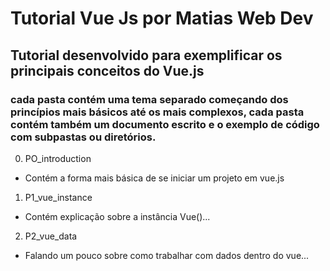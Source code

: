 # Tutorial Vue Js por Matias Web Dev
## Tutorial desenvolvido para exemplificar os principais conceitos do Vue.js

### cada pasta contém uma tema separado começando dos princípios mais básicos até os mais complexos, cada pasta contém também um documento escrito e o exemplo de código com subpastas ou diretórios.

0. PO_introduction
* Contém a forma mais básica de se iniciar um projeto em vue.js
1. P1_vue_instance
* Contém explicação sobre a instância Vue()...
2. P2_vue_data
* Falando um pouco sobre como trabalhar com dados dentro do vue...

